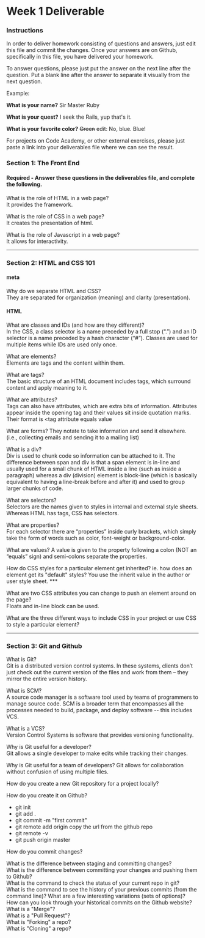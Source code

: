 # Week 1 Deliverable  

### Instructions  

In order to deliver homework consisting of questions and answers, just edit this file and commit the changes.  Once your answers are on Github, specifically in this file, you have delivered your homework.  
  
To answer questions, please just put the answer on the next line after the question.  Put a blank line after the answer to separate it visually from the next question.  

Example:  

**What is your name?**
Sir Master Ruby

**What is your quest?**
I seek the Rails, yup that's it.  

**What is your favorite color?**
~~Green~~ edit:  No, blue.  Blue!  

For projects on Code Academy, or other external exercises, please just paste a link into your deliverables file where we can see the result.  

### Section 1: The Front End
#### Required - Answer these questions in the deliverables file, and complete the following. 
What is the role of HTML in a web page?  
It provides the framework.

What is the role of CSS in a web page?  
It creates the presentation of html.

What is the role of Javascript in a web page?  
It allows for interactivity.

---

### Section 2: HTML and CSS 101

#### meta
Why do we separate HTML and CSS?  
They are separated for organization (meaning) and clarity (presentation). 

#### HTML
What are classes and IDs (and how are they different)?  
In the CSS, a class selector is a name preceded by a full stop (“.”) and an ID selector is a name preceded by a hash character (“#”).
Classes are used for multiple items while IDs are used only once.

What are elements?  
Elements are tags and the content within them.

What are tags?  
The basic structure of an HTML document includes tags, which surround content and apply meaning to it.

What are attributes?  
Tags can also have attributes, which are extra bits of information. Attributes appear inside the opening tag and their values sit inside quotation marks. Their format is <tag attribute equals value

What are forms? 
They notate to take information and send it elsewhere. (i.e., collecting emails and sending it to a mailing list)

What is a div?  
Div is used to chunk code so information can be attached to it. 
The difference between span and div is that a span element is in-line and usually used for a small chunk of HTML inside a line (such as inside a paragraph) whereas a div (division) element is block-line (which is basically equivalent to having a line-break before and after it) and used to group larger chunks of code.

What are selectors?  
Selectors are the names given to styles in internal and external style sheets. Whereas HTML has tags, CSS has selectors. 

What are properties?  
For each selector there are “properties” inside curly brackets, which simply take the form of words such as color, font-weight or background-color.

What are values? 
A value is given to the property following a colon (NOT an “equals” sign) and semi-colons separate the properties.

How do CSS styles for a particular element get inherited? ie. how does an element get its "default" styles?
You use the inherit value in the author or user style sheet. ***

What are two CSS attributes you can change to push an element around on the page?  
Floats and in-line block can be used.

What are the three different ways to include CSS in your project or use CSS to style a particular element?  


---
### Section 3: Git and Github  
What is Git?  
Git is a distributed version control systems. In these systems, clients don’t just check out the current version of the files and work from them – they mirror the entire version history. 

What is SCM?  
A source code manager is a software tool used by teams of programmers to manage source code. 
SCM is a broader term that encompasses all the processes needed to build, package, and deploy software -- this includes VCS.

What is a VCS?  
Version Control Systems is software that provides versioning functionality.

Why is Git useful for a developer?  
Git allows a single developer to make edits while tracking their changes.

Why is Git useful for a team of developers? 
Git allows for collaboration without confusion of using multiple files.

How do you create a new Git repository for a project locally?  

How do you create it on Github?  
<p>
<ul>
<li> git init </li>
<li>git add .</li>
<li>git commit -m "first commit"</li>
<li>git remote add origin       copy the url from the github repo</li>
<li>git remote -v</li>
<li>git push origin master </li>
</ul>
</p>
How do you commit changes?  

What is the difference between staging and committing changes?  
What is the difference between committing your changes and pushing them to Github?  
What is the command to check the status of your current repo in git?  
What is the command to see the history of your previous commits (from the command line)?  What are a few interesting variations (sets of options)?  
How can you look through your historical commits on the Github website?  
What is a "Merge"?  
What is a "Pull Request"?  
What is "Forking" a repo?  
What is "Cloning" a repo?  
